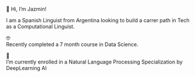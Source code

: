 👋  Hi, I’m Jazmin! 


I am a Spanish Linguist from Argentina looking to build a carrer path in Tech as a Computational Linguist. 

🤓  
Recently completed a 7 month course in Data Science. 

📖  
I’m currently enrolled in a Natural Language Processing Specialization by DeepLearning AI


<!---
kokeshita/kokeshita is a ✨ special ✨ repository because its `README.md` (this file) appears on your GitHub profile.
You can click the Preview link to take a look at your changes.
--->
